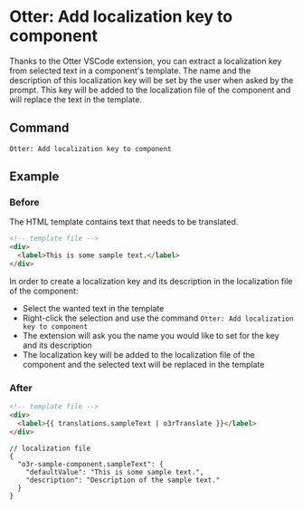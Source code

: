 # Otter: Add localization key to component

Thanks to the Otter VSCode extension, you can extract a localization key from selected text in a component's template. The name and the description of this localization
key will be set by the user when asked by the prompt. This key will be added to the localization file of the component and will replace the text in the template.

## Command

`Otter: Add localization key to component`

[//]: # (TO DO: add example GIF)

## Example

### Before

The HTML template contains text that needs to be translated.

```html
<!-- template file -->
<div>
  <label>This is some sample text.</label>
</div>
```

In order to create a localization key and its description in the localization file of the component:

* Select the wanted text in the template
* Right-click the selection and use the command `Otter: Add localization key to component`
* The extension will ask you the name you would like to set for the key and its description
* The localization key will be added to the localization file of the component and the selected text will be replaced in the template

### After

```html
<!-- template file -->
<div>
  <label>{{ translations.sampleText | o3rTranslate }}</label>
</div>
```

```json5
// localization file
{
  "o3r-sample-component.sampleText": {
    "defaultValue": "This is some sample text.",
    "description": "Description of the sample text."
  }
}
```
